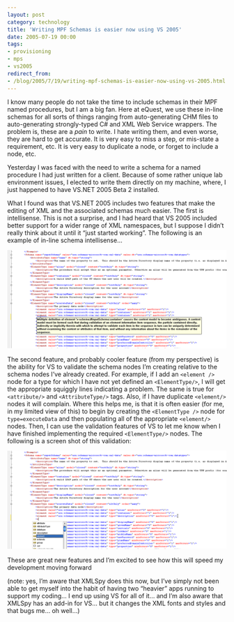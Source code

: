 ```yaml
---
layout: post
category: technology
title: 'Writing MPF Schemas is easier now using VS 2005'
date: 2005-07-19 00:00
tags:
- provisioning
- mps
- vs2005
redirect_from:
- /blog/2005/7/19/writing-mpf-schemas-is-easier-now-using-vs-2005.html
---
```

I know many people do not take the time to include schemas in their MPF named procedures, but I am a big fan.  Here at eQuest, we use these in-line schemas for all sorts of things ranging from auto-generating CHM files to auto-generating strongly-typed C# and XML Web Service wrappers. The problem is, these are a *pain* to write.  I hate writing them, and even worse, they are hard to get accurate.  It is very easy to miss a step, or mis-state a requirement, etc.  It is very easy to duplicate a node, or forget to include a node, etc.

Yesterday I was faced with the need to write a schema for a named procedure I had just written for a client.  Because of some rather unique lab environment issues, I elected to write them directly on my machine, where, I just happened to have VS.NET 2005 Beta 2 installed.

What I found was that VS.NET 2005 includes two features that make the editing of XML and the associated schemas much easier. The first is intellisense.  This is not a surprise, and I had heard that VS 2005 included better support for a wider range of XML namespaces, but I suppose I didn’t really think about it until it “just started working”.  The following is an example of in-line schema intellisense…

<img alt='MPS' src='/images/schema01.png' class='blogimage img-responsive'>

The second feature, and probably cooler feature (from my perspective) is the ability for VS to validate the schema nodes I’m creating relative to the schema nodes I’ve already created.  For example, if I add an `<element />` node for a type for which I have not yet defined an `<ElementType/>`, I will get the appropriate squiggly lines indicating a problem.  The same is true for `<attribute/>` and `<AttributeType/>` tags. Also, if I have duplicate `<element/>` nodes it will complain.  Where this helps me, is that it is often easier (for me, in my limited view of this) to begin by creating the `<ElementType />` node for `type=executeData` and then populating all of the appropriate `<element/>` nodes.  Then, I can use the validation features of VS to let me know when I have finished implementing the required `<ElementType/>` nodes.  The following is a screen shot of this validation:

<img alt='MPS' src='/images/schema02.png' class='blogimage img-responsive'>

 These are great new features and I’m excited to see how this will speed my development moving forward

(note: yes, I’m aware that XMLSpy does this now, but I’ve simply not been able to get myself into the habit of having two “heavier” apps running to support my coding… I end up using VS for all of it… and I’m also aware that XMLSpy has an add-in for VS… but it changes the XML fonts and styles and that bugs me… oh well…)
